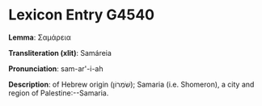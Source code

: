 # Lexicon Entry G4540

**Lemma**: Σαμάρεια

**Transliteration (xlit)**: Samáreia

**Pronunciation**: sam-ar'-i-ah

**Description**:
of Hebrew origin (שֹׁמְרוֹן); Samaria (i.e. Shomeron), a city and region of Palestine:--Samaria.
